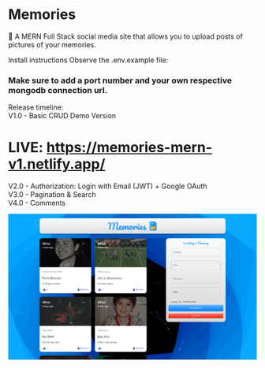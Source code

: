 # Memories

🧠 A MERN Full Stack social media site that allows you to upload posts of pictures of your memories.

Install instructions
Observe the .env.example file:

### Make sure to add a port number and your own respective mongodb connection url.

Release timeline: <br />
V1.0 - Basic CRUD Demo Version <br />

# LIVE: https://memories-mern-v1.netlify.app/

V2.0 - Authorization: Login with Email (JWT) + Google OAuth <br />
V3.0 - Pagination & Search <br />
V4.0 - Comments <br />

![alt text](Memories-Screenshot.png 'Memories')
